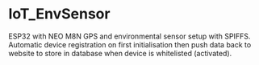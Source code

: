 # IoT_EnvSensor

ESP32 with NEO M8N GPS and environmental sensor setup with SPIFFS. Automatic device registration on first initialisation then push data back to website to store in database when device is whitelisted (activated). 
